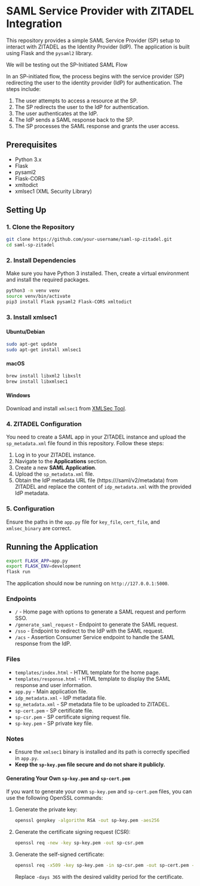 # SAML Service Provider with ZITADEL Integration

This repository provides a simple SAML Service Provider (SP) setup to interact with ZITADEL as the Identity Provider (IdP). The application is built using Flask and the `pysaml2` library.

We will be testing out the SP-Initiated SAML Flow

In an SP-initiated flow, the process begins with the service provider (SP) redirecting the user to the identity provider (IdP) for authentication. The steps include:

1. The user attempts to access a resource at the SP.
2. The SP redirects the user to the IdP for authentication.
3. The user authenticates at the IdP.
4. The IdP sends a SAML response back to the SP.
5. The SP processes the SAML response and grants the user access.

## Prerequisites

- Python 3.x
- Flask
- pysaml2
- Flask-CORS
- xmltodict
- xmlsec1 (XML Security Library)


## Setting Up

### 1. Clone the Repository

```bash
git clone https://github.com/your-username/saml-sp-zitadel.git
cd saml-sp-zitadel
```

### 2. Install Dependencies

Make sure you have Python 3 installed. Then, create a virtual environment and install the required packages.

```bash
python3 -m venv venv
source venv/bin/activate
pip3 install Flask pysaml2 Flask-CORS xmltodict
```

### 3. Install xmlsec1

#### Ubuntu/Debian

```bash
sudo apt-get update
sudo apt-get install xmlsec1
```

#### macOS

```bash
brew install libxml2 libxslt
brew install libxmlsec1
```

#### Windows

Download and install `xmlsec1` from [XMLSec Tool](https://www.aleksey.com/xmlsec/download.html).

### 4. ZITADEL Configuration

You need to create a SAML app in your ZITADEL instance and upload the `sp_metadata.xml` file found in this repository. Follow these steps:

1. Log in to your ZITADEL instance.
2. Navigate to the **Applications** section.
3. Create a new **SAML Application**.
4. Upload the `sp_metadata.xml` file.
5. Obtain the IdP metadata URL file (https://<your-ZITADEL-domain>/saml/v2/metadata) from ZITADEL and replace the content of `idp_metadata.xml` with the provided IdP metadata.

### 5. Configuration

Ensure the paths in the `app.py` file for `key_file`, `cert_file`, and `xmlsec_binary` are correct.

## Running the Application

```bash
export FLASK_APP=app.py
export FLASK_ENV=development
flask run
```

The application should now be running on `http://127.0.0.1:5000`.

### Endpoints

- `/` - Home page with options to generate a SAML request and perform SSO.
- `/generate_saml_request` - Endpoint to generate the SAML request.
- `/sso` - Endpoint to redirect to the IdP with the SAML request.
- `/acs` - Assertion Consumer Service endpoint to handle the SAML response from the IdP.

### Files

- `templates/index.html` - HTML template for the home page.
- `templates/response.html` - HTML template to display the SAML response and user information.
- `app.py` - Main application file.
- `idp_metadata.xml` - IdP metadata file.
- `sp_metadata.xml` - SP metadata file to be uploaded to ZITADEL.
- `sp-cert.pem` - SP certificate file.
- `sp-csr.pem` - SP certificate signing request file.
- `sp-key.pem` - SP private key file.

### Notes

- Ensure the `xmlsec1` binary is installed and its path is correctly specified in `app.py`.
- **Keep the `sp-key.pem` file secure and do not share it publicly.**

#### Generating Your Own `sp-key.pem` and `sp-cert.pem`

If you want to generate your own `sp-key.pem` and `sp-cert.pem` files, you can use the following OpenSSL commands:

1. Generate the private key:

    ```bash
    openssl genpkey -algorithm RSA -out sp-key.pem -aes256
    ```

2. Generate the certificate signing request (CSR):

    ```bash
    openssl req -new -key sp-key.pem -out sp-csr.pem
    ```

3. Generate the self-signed certificate:

    ```bash
    openssl req -x509 -key sp-key.pem -in sp-csr.pem -out sp-cert.pem -days 365
    ```

    Replace `-days 365` with the desired validity period for the certificate.
